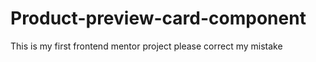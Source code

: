 # Product-preview-card-component
This is my first frontend mentor project please correct my  mistake  
